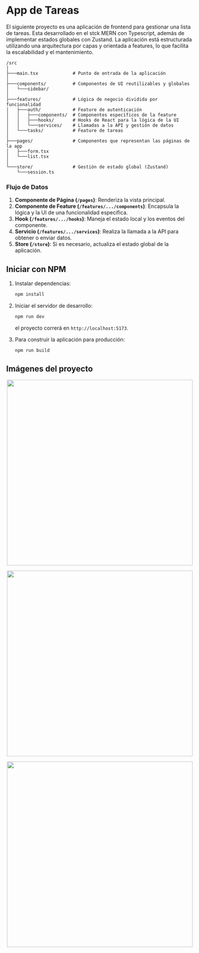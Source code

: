 # App de Tareas

El siguiente proyecto es una aplicación de frontend para gestionar una lista de tareas. Esta desarrollado en el stck MERN con Typescript, además de implementar estados globales con Zustand. La aplicación está estructurada utilizando una arquitectura por capas y orientada a features, lo que facilita la escalabilidad y el mantenimiento.

```
/src
│
├───main.tsx             # Punto de entrada de la aplicación
│
├───components/          # Componentes de UI reutilizables y globales
│   └───sidebar/
│
├───features/            # Lógica de negocio dividida por funcionalidad
│   ├───auth/            # Feature de autenticación
│   │   ├───components/  # Componentes específicos de la feature
│   │   ├───hooks/       # Hooks de React para la lógica de la UI
│   │   └───services/    # Llamadas a la API y gestión de datos
│   └───tasks/           # Feature de tareas
│
├───pages/               # Componentes que representan las páginas de la app
│   ├───form.tsx
│   └───list.tsx
│
└───store/               # Gestión de estado global (Zustand)
    └───session.ts
```

### Flujo de Datos

1.  **Componente de Página (`/pages`)**: Renderiza la vista principal.
2.  **Componente de Feature (`/features/.../components`)**: Encapsula la lógica y la UI de una funcionalidad específica.
3.  **Hook (`/features/.../hooks`)**: Maneja el estado local y los eventos del componente.
4.  **Servicio (`/features/.../services`)**: Realiza la llamada a la API para obtener o enviar datos.
5.  **Store (`/store`)**: Si es necesario, actualiza el estado global de la aplicación.

## Iniciar con NPM

1.  Instalar dependencias:
    ```bash
    npm install
    ```
2.  Iniciar el servidor de desarrollo:
    ```bash
    npm run dev
    ```
    el proyecto correrá en `http://localhost:5173`.

3.  Para construir la aplicación para producción:
    ```bash
    npm run build
    ```

## Imágenes del proyecto

<p align="center">
  <img src="https://github.com/PonchoCeniceros/app_de_tareas/blob/main/.imgs/01.png" width="500">
</p>

<p align="center">
  <img src="https://github.com/PonchoCeniceros/app_de_tareas/blob/main/.imgs/02.png" width="500">
</p>

<p align="center">
  <img src="https://github.com/PonchoCeniceros/app_de_tareas/blob/main/.imgs/03.png" width="500">
</p>
